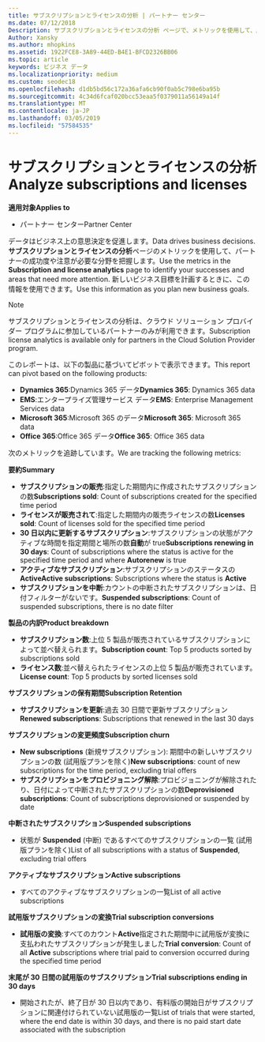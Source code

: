 ```yaml
---
title: サブスクリプションとライセンスの分析 | パートナー センター
ms.date: 07/12/2018
Description: サブスクリプションとライセンスの分析 ページで、メトリックを使用して、成功とさらに注意を必要とする領域を識別します。
Author: Xansky
ms.author: mhopkins
ms.assetid: 1922FCE8-3A89-44ED-B4E1-BFCD2326BB06
ms.topic: article
keywords: ビジネス データ
ms.localizationpriority: medium
ms.custom: seodec18
ms.openlocfilehash: d1db5bd56c172a36afa6cb90f0ab5c798e6ba95b
ms.sourcegitcommit: 4c34d6fcaf020bcc53eaa5f0379011a56149a14f
ms.translationtype: MT
ms.contentlocale: ja-JP
ms.lasthandoff: 03/05/2019
ms.locfileid: "57584535"
---
```

# <a name="analyze-subscriptions-and-licenses"></a><span data-ttu-id="dc202-104">サブスクリプションとライセンスの分析</span><span class="sxs-lookup"><span data-stu-id="dc202-104">Analyze subscriptions and licenses</span></span> 

<span data-ttu-id="dc202-105">**適用対象**</span><span class="sxs-lookup"><span data-stu-id="dc202-105">**Applies to**</span></span>

- <span data-ttu-id="dc202-106">パートナー センター</span><span class="sxs-lookup"><span data-stu-id="dc202-106">Partner Center</span></span>

<span data-ttu-id="dc202-107">データはビジネス上の意思決定を促進します。</span><span class="sxs-lookup"><span data-stu-id="dc202-107">Data drives business decisions.</span></span> <span data-ttu-id="dc202-108">**サブスクリプションとライセンスの分析**ページのメトリックを使用して、パートナーの成功度や注意が必要な分野を把握します。</span><span class="sxs-lookup"><span data-stu-id="dc202-108">Use the metrics in the **Subscription and license analytics** page to identify your successes and areas that need more attention.</span></span> <span data-ttu-id="dc202-109">新しいビジネス目標を計画するときに、この情報を使用できます。</span><span class="sxs-lookup"><span data-stu-id="dc202-109">Use this information as you plan new business goals.</span></span>

> [!NOTE]
> <span data-ttu-id="dc202-110">サブスクリプションとライセンスの分析は、クラウド ソリューション プロバイダー プログラムに参加しているパートナーのみが利用できます。</span><span class="sxs-lookup"><span data-stu-id="dc202-110">Subscription license analytics is available only for partners in the Cloud Solution Provider program.</span></span>


<span data-ttu-id="dc202-111">このレポートは、以下の製品に基づいてピボットで表示できます。</span><span class="sxs-lookup"><span data-stu-id="dc202-111">This report can pivot based on the following products:</span></span>

 - <span data-ttu-id="dc202-112">**Dynamics 365**:Dynamics 365 データ</span><span class="sxs-lookup"><span data-stu-id="dc202-112">**Dynamics 365**: Dynamics 365 data</span></span>  
 - <span data-ttu-id="dc202-113">**EMS**:エンタープライズ管理サービス データ</span><span class="sxs-lookup"><span data-stu-id="dc202-113">**EMS**: Enterprise Management Services data</span></span>  
 - <span data-ttu-id="dc202-114">**Microsoft 365**:Microsoft 365 のデータ</span><span class="sxs-lookup"><span data-stu-id="dc202-114">**Microsoft 365**: Microsoft 365 data</span></span>  
 - <span data-ttu-id="dc202-115">**Office 365**:Office 365 データ</span><span class="sxs-lookup"><span data-stu-id="dc202-115">**Office 365**: Office 365 data</span></span>  


<span data-ttu-id="dc202-116">次のメトリックを追跡しています。</span><span class="sxs-lookup"><span data-stu-id="dc202-116">We are tracking the following metrics:</span></span>

<span data-ttu-id="dc202-117">**要約**</span><span class="sxs-lookup"><span data-stu-id="dc202-117">**Summary**</span></span>  
 - <span data-ttu-id="dc202-118">**サブスクリプションの販売**:指定した期間内に作成されたサブスクリプションの数</span><span class="sxs-lookup"><span data-stu-id="dc202-118">**Subscriptions sold**: Count of subscriptions created for the specified time period</span></span>  
 - <span data-ttu-id="dc202-119">**ライセンスが販売されて**:指定した期間内の販売ライセンスの数</span><span class="sxs-lookup"><span data-stu-id="dc202-119">**Licenses sold**: Count of licenses sold for the specified time period</span></span>   
 - <span data-ttu-id="dc202-120">**30 日以内に更新するサブスクリプション**:サブスクリプションの状態がアクティブな時間を指定期間と場所の数**自動**が true</span><span class="sxs-lookup"><span data-stu-id="dc202-120">**Subscriptions renewing in 30 days**: Count of subscriptions where the status is active for the specified time period and where **Autorenew** is true</span></span>
 - <span data-ttu-id="dc202-121">**アクティブなサブスクリプション**:サブスクリプションのステータスの**Active**</span><span class="sxs-lookup"><span data-stu-id="dc202-121">**Active subscriptions**: Subscriptions where the status is **Active**</span></span>  
 - <span data-ttu-id="dc202-122">**サブスクリプションを中断**:カウントの中断されたサブスクリプションは、日付フィルターがないです。</span><span class="sxs-lookup"><span data-stu-id="dc202-122">**Suspended subscriptions**: Count of suspended subscriptions, there is no date filter</span></span>  

<span data-ttu-id="dc202-123">**製品の内訳**</span><span class="sxs-lookup"><span data-stu-id="dc202-123">**Product breakdown**</span></span>  
 - <span data-ttu-id="dc202-124">**サブスクリプション数**:上位 5 製品が販売されているサブスクリプションによって並べ替えられます。</span><span class="sxs-lookup"><span data-stu-id="dc202-124">**Subscription count**: Top 5 products sorted by subscriptions sold</span></span>  
 - <span data-ttu-id="dc202-125">**ライセンス数**:並べ替えられたライセンスの上位 5 製品が販売されています。</span><span class="sxs-lookup"><span data-stu-id="dc202-125">**License count**: Top 5 products by sorted licenses sold</span></span>

<span data-ttu-id="dc202-126">**サブスクリプションの保有期間**</span><span class="sxs-lookup"><span data-stu-id="dc202-126">**Subscription Retention**</span></span>
 - <span data-ttu-id="dc202-127">**サブスクリプションを更新**:過去 30 日間で更新サブスクリプション</span><span class="sxs-lookup"><span data-stu-id="dc202-127">**Renewed subscriptions**: Subscriptions that renewed in the last 30 days</span></span>  

<span data-ttu-id="dc202-128">**サブスクリプションの変更頻度**</span><span class="sxs-lookup"><span data-stu-id="dc202-128">**Subscription churn**</span></span>  
 - <span data-ttu-id="dc202-129">**New subscriptions** (新規サブスクリプション): 期間中の新しいサブスクリプションの数 (試用版プランを除く)</span><span class="sxs-lookup"><span data-stu-id="dc202-129">**New subscriptions**: count of new subscriptions for the time period, excluding trial offers</span></span>  
 - <span data-ttu-id="dc202-130">**サブスクリプションをプロビジョニング解除**:プロビジョニングが解除されたり、日付によって中断されたサブスクリプションの数</span><span class="sxs-lookup"><span data-stu-id="dc202-130">**Deprovisioned subscriptions**: Count of subscriptions deprovisioned or suspended by date</span></span>  

<span data-ttu-id="dc202-131">**中断されたサブスクリプション**</span><span class="sxs-lookup"><span data-stu-id="dc202-131">**Suspended subscriptions**</span></span>  
 - <span data-ttu-id="dc202-132">状態が **Suspended** (中断) であるすべてのサブスクリプションの一覧 (試用版プランを除く)</span><span class="sxs-lookup"><span data-stu-id="dc202-132">List of all subscriptions with a status of **Suspended**, excluding trial offers</span></span>  
  
<span data-ttu-id="dc202-133">**アクティブなサブスクリプション**</span><span class="sxs-lookup"><span data-stu-id="dc202-133">**Active subscriptions**</span></span>
 - <span data-ttu-id="dc202-134">すべてのアクティブなサブスクリプションの一覧</span><span class="sxs-lookup"><span data-stu-id="dc202-134">List of all active subscriptions</span></span>  

<span data-ttu-id="dc202-135">**試用版サブスクリプションの変換**</span><span class="sxs-lookup"><span data-stu-id="dc202-135">**Trial subscription conversions**</span></span>  
 - <span data-ttu-id="dc202-136">**試用版の変換**:すべてのカウント**Active**指定された期間中に試用版が変換に支払われたサブスクリプションが発生しました</span><span class="sxs-lookup"><span data-stu-id="dc202-136">**Trial conversion**: Count of all **Active** subscriptions where trial paid to conversion occurred during the specified time period</span></span>  

<span data-ttu-id="dc202-137">**末尾が 30 日間の試用版のサブスクリプション**</span><span class="sxs-lookup"><span data-stu-id="dc202-137">**Trial subscriptions ending in 30 days**</span></span>  
 - <span data-ttu-id="dc202-138">開始されたが、終了日が 30 日以内であり、有料版の開始日がサブスクリプションに関連付けられていない試用版の一覧</span><span class="sxs-lookup"><span data-stu-id="dc202-138">List of trials that were started, where the end date is within 30 days, and there is no paid start date associated with the subscription</span></span>  

  